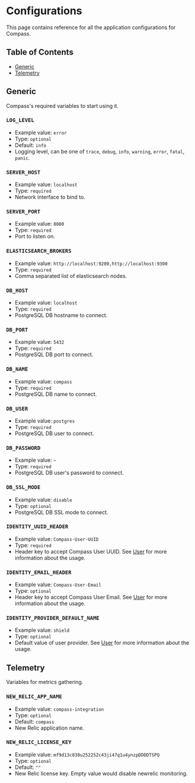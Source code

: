 # Configurations

This page contains reference for all the application configurations for Compass.

## Table of Contents

* [Generic](configuration.md#-generic)
* [Telemetry](configuration.md#-telemetry)

## Generic

Compass's required variables to start using it.
### `LOG_LEVEL`

* Example value: `error`
* Type: `optional`
* Default: `info`
* Logging level, can be one of `trace`, `debug`, `info`, `warning`, `error`, `fatal`, `panic`.
### `SERVER_HOST`

* Example value: `localhost`
* Type: `required`
* Network interface to bind to.

### `SERVER_PORT`

* Example value: `8080`
* Type: `required`
* Port to listen on.

### `ELASTICSEARCH_BROKERS`

* Example value: `http://localhost:9200,http://localhost:9300`
* Type: `required`
* Comma separated list of elasticsearch nodes.
### `DB_HOST`
* Example value: `localhost`
* Type: `required`
* PostgreSQL DB hostname to connect.
### `DB_PORT`
* Example value: `5432`
* Type: `required`
* PostgreSQL DB port to connect.
### `DB_NAME`
* Example value: `compass`
* Type: `required`
* PostgreSQL DB name to connect.
### `DB_USER`
* Example value: `postgres`
* Type: `required`
* PostgreSQL DB user to connect.
### `DB_PASSWORD`
* Example value: `~`
* Type: `required`
* PostgreSQL DB user's password to connect.
### `DB_SSL_MODE`
* Example value: `disable`
* Type: `optional`
* PostgreSQL DB SSL mode to connect.
### `IDENTITY_UUID_HEADER`
* Example value: `Compass-User-UUID`
* Type: `required`
* Header key to accept Compass User UUID. See [User](../concepts/user.md) for more information about the usage.
### `IDENTITY_EMAIL_HEADER`
* Example value: `Compass-User-Email`
* Type: `optional`
* Header key to accept Compass User Email. See [User](../concepts/user.md) for more information about the usage.
### `IDENTITY_PROVIDER_DEFAULT_NAME`
* Example value: `shield`
* Type: `optional`
* Default value of user provider. See [User](../concepts/user.md) for more information about the usage.

## Telemetry

Variables for metrics gathering.

### `NEW_RELIC_APP_NAME`

* Example value: `compass-integration`
* Type: `optional`
* Default: `compass`
* New Relic application name.

### `NEW_RELIC_LICENSE_KEY`

* Example value: `mf9d13c838u252252c43ji47q1u4ynzpDDDDTSPQ`
* Type: `optional`
* Default: `""`
* New Relic license key. Empty value would disable newrelic monitoring.

